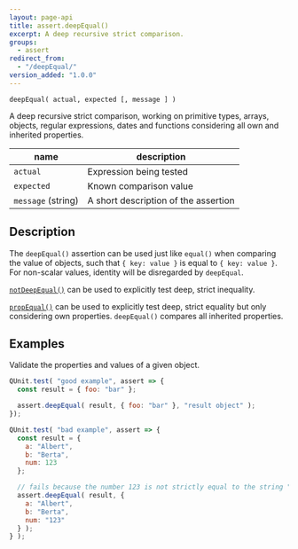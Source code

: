 ```yaml
---
layout: page-api
title: assert.deepEqual()
excerpt: A deep recursive strict comparison.
groups:
  - assert
redirect_from:
  - "/deepEqual/"
version_added: "1.0.0"
---
```


`deepEqual( actual, expected [, message ] )`

A deep recursive strict comparison, working on primitive types, arrays, objects, regular expressions, dates and functions considering all own and inherited properties.

| name | description |
|------|-------------|
| `actual` | Expression being tested |
| `expected` | Known comparison value |
| `message` (string) | A short description of the assertion |

## Description

The `deepEqual()` assertion can be used just like `equal()` when comparing the value of objects, such that `{ key: value }` is equal to `{ key: value }`. For non-scalar values, identity will be disregarded by `deepEqual`.

[`notDeepEqual()`](./notDeepEqual.md) can be used to explicitly test deep, strict inequality.

[`propEqual()`](./propEqual.md) can be used to explicitly test deep, strict equality but only considering own properties. `deepEqual()` compares all inherited properties.

## Examples

Validate the properties and values of a given object.

```js
QUnit.test( "good example", assert => {
  const result = { foo: "bar" };

  assert.deepEqual( result, { foo: "bar" }, "result object" );
});
```

```js
QUnit.test( "bad example", assert => {
  const result = {
    a: "Albert",
    b: "Berta",
    num: 123
  };

  // fails because the number 123 is not strictly equal to the string "123".
  assert.deepEqual( result, {
    a: "Albert",
    b: "Berta",
    num: "123"
  } );
} );
```
